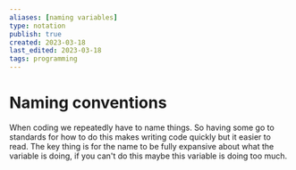 ```yaml
---
aliases: [naming variables]
type: notation
publish: true
created: 2023-03-18
last_edited: 2023-03-18
tags: programming
---
```

# Naming conventions

When coding we repeatedly have to name things. So having some go to standards for how to do this makes writing code quickly but it easier to read. The key thing is for the name to be fully expansive about what the variable is doing, if you can't do this maybe this variable is doing too much.

